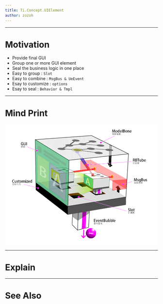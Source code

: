 ```yaml
---
title: Ti.Concept.UIElement
author: zozoh
---
```


----------------------------------------------------
# Motivation

- Provide final GUI
- Group one or more GUI element
- Seal the business logic in one place
- Easy to group : `Slot`
- Easy to combine : `MsgBus & UeEvent`
- Esay to customize : `options`
- Esay to seal : `Behavior & Tmpl`

----------------------------------------------------
# Mind Print

![](../img/ti_dia_3d.png)

----------------------------------------------------
# Explain

----------------------------------------------------
# See Also
